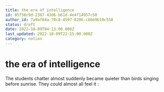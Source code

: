```yaml
---
title: the era of intelligence
id: 05f58c9d-2387-43d6-b61d-4e4f14957c50
author_id: 7a9af84a-70c8-4597-8206-c8bb9b10c558
status: draft
date: 2022-10-09T04:13:00.000Z
last_updated: 2022-10-09T22:15:00.000Z
category: notion
---
```


# the era of intelligence


The students chatter almost suddenly became quieter than birds singing before sunrise. They could almost all feel it : 


